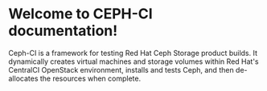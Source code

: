 Welcome to CEPH-CI documentation!
===================================
Ceph-CI is a framework for testing Red Hat Ceph Storage product builds. It
dynamically creates virtual machines and storage volumes within Red Hat's
CentralCI OpenStack environment, installs and tests Ceph, and then de-allocates
the resources when complete.
